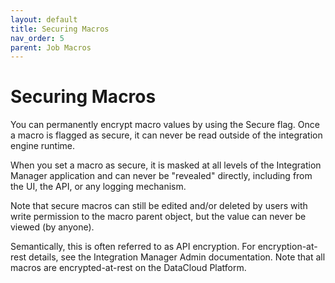 ```yaml
---
layout: default
title: Securing Macros
nav_order: 5
parent: Job Macros
---
```

# Securing Macros

You can permanently encrypt macro values by using the Secure flag. Once a macro is flagged as secure, it can never be read outside of the integration engine runtime.

When you set a macro as secure, it is masked at all levels of the Integration Manager application and can never be "revealed" directly, including from the UI, the API, or any logging mechanism.

Note that secure macros can still be edited and/or deleted by users with write permission to the macro parent object, but the value can never be viewed (by anyone).

Semantically, this is often referred to as API encryption. For encryption-at-rest details, see the Integration Manager Admin documentation. Note that all macros are encrypted-at-rest on the DataCloud Platform.